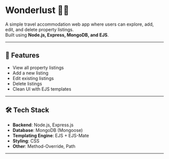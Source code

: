 # Wonderlust 🏡✨

A simple travel accommodation web app where users can explore, add, edit, and delete property listings.  
Built using **Node.js, Express, MongoDB, and EJS**.

---

## 🚀 Features
- View all property listings
- Add a new listing
- Edit existing listings
- Delete listings
- Clean UI with EJS templates

---

## 🛠️ Tech Stack
- **Backend**: Node.js, Express.js
- **Database**: MongoDB (Mongoose)
- **Templating Engine**: EJS + EJS-Mate
- **Styling**: CSS
- **Other**: Method-Override, Path

---


